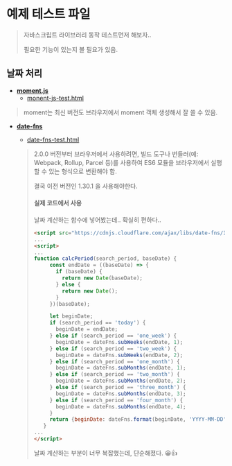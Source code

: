 # 예제 테스트 파일

> 자바스크립트 라이브러리 동작 테스트먼저 해보자..
>
> 필요한 기능이 있는지 볼 필요가 있음.
>



## 날짜 처리

* [**moment.js**](https://github.com/moment/moment/) 
  * [monent-js-test.html](datetime/moment-js-test.html)
> moment는 최신 버전도 브라우저에서 moment 객체 생성해서 잘 쓸 수 있음.



* [**date-fns**](https://github.com/date-fns/date-fns)

  * [date-fns-test.html](datetime/date-fns-test.html)

  > 2.0.0 버전부터 브라우저에서 사용하려면, 빌드 도구나 번들러(예: Webpack, Rollup, Parcel 등)를 사용하여 ES6 모듈을 브라우저에서 실행할 수 있는 형식으로 변환해야 함.
  >
  > 결국 이전 버전인 1.30.1 을 사용해야한다.
  >
  > 
  >
  > #### 실제 코드에서 사용
  >
  > 날짜 계산하는 함수에 넣어봤는데.. 확실히 편하다..
  >
  > ```html
  > <script src="https://cdnjs.cloudflare.com/ajax/libs/date-fns/1.30.1/date_fns.min.js"></script>
  > ...
  > <script>
  > ...
  > function calcPeriod(search_period, baseDate) {
  >      const endDate = ((baseDate) => {
  >        if (baseDate) {
  >          return new Date(baseDate);
  >        } else {
  >          return new Date();
  >        }
  >      })(baseDate);
  > 
  >      let beginDate;
  >      if (search_period == 'today') {
  >        beginDate = endDate;
  >      } else if (search_period == 'one_week') {
  >        beginDate = dateFns.subWeeks(endDate, 1);
  >      } else if (search_period == 'two_week') {
  >        beginDate = dateFns.subWeeks(endDate, 2);
  >      } else if (search_period == 'one_month') {
  >        beginDate = dateFns.subMonths(endDate, 1);
  >      } else if (search_period == 'two_month') {
  >        beginDate = dateFns.subMonths(endDate, 2);
  >      } else if (search_period == 'three_month') {
  >        beginDate = dateFns.subMonths(endDate, 3);
  >      } else if (search_period == 'four_month') {
  >        beginDate = dateFns.subMonths(endDate, 4);
  >      }
  >      return {beginDate: dateFns.format(beginDate, 'YYYY-MM-DD'), endDate: dateFns.format(endDate, 'YYYY-MM-DD')};
  >    }
  > ...
  > </script>
  > ```
  >
  > 날짜 계산하는 부분이 너무 복잡했는데, 단순해졌다. 😀👍
  
  
  
  